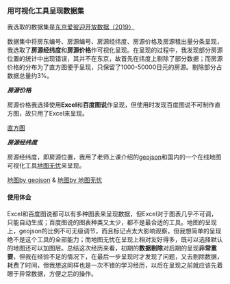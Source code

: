 ### 用可视化工具呈现数据集
我选取的数据集是[东京爱彼迎开放数据（2019）](https://www.kaggle.com/fuyutaro/tokyo-airbnb-open-data)

数据集中将房东编号、房源编号、房源经纬度、房源价格及房源租出量分条呈现，我选取了**房源经纬度**和**房源价格**作可视化呈现。在呈现的过程中，我发现部分房源位置的统计中出现错误，其并不在东京，故首先在纬度上剔除了部分数据；而房源价格的分布为了直方图便于呈现，只保留了1000-50000日元的房源。剔除部分占数据总量约3%。

***房源价格***

房源价格我选择使用**Excel**和**百度图说**作呈现，但使用时发现百度图说不可制作直方图，故只用了Excel来呈现。

[直方图](https://github.com/Ji9812/keshihua/blob/master/%E7%9B%B4%E6%96%B9%E5%9B%BE.jpg)

***房源经纬度***

房源经纬度，即房源位置，我用了老师上课介绍的[geojson](http://geojson.io/#map=2/20.0/0.0)和国内的一个在线地图可视化工具[地图无忧](https://www.dituwuyou.com/)来呈现。

[地图by geojson](https://github.com/Ji9812/keshihua/blob/master/geojson.jpg) & [地图by 地图无忧](https://github.com/Ji9812/keshihua/blob/master/%E5%9C%B0%E5%9B%BE%E6%97%A0%E5%BF%A7.jpg)

#### 使用体会
Excel和百度图说都可以有多种图表来呈现数据，但Excel对于图表几乎不可调，只能自动生成；百度图说的图表种类又太少，都不是最合适的工具。地图的呈现上，geojson的比例不可无级调节，而且标记点太大影响观察，但我想简单的呈现绝不是这个工具的全部能力；而地图无忧在呈现上相对友好得多，既可以选择默认的地图还可以加图层。总结这次经历来看，初期的**数据剔除**对后期的呈现**非常重要**，但我在经验不足的情况下，在最后一步呈现时才发现了问题，又去剔除数据，耗费了时间，但我想这同样也是一次不错的学习经历，以后在呈现之前就应该先着眼于异常数据，方便之后的操作。

